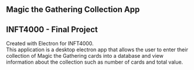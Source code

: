 ## Magic the Gathering Collection App
## INFT4000 - Final Project

Created with Electron for INFT4000.\
This application is a desktop electron app that allows the user to enter their collection of Magic the Gathering cards 
into a database and view information about the collection such as number of cards and total value.

